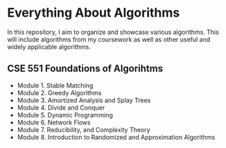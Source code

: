 # Everything About Algorithms
In this repository, I aim to organize and showcase various algorithms. This will include algorithms from my coursework as well as other useful and widely applicable algorithms.

## CSE 551 Foundations of Algorihtms
- Module 1. Stable Matching
- Module 2. Greedy Algorithms
- Module 3. Amortized Analysis and Splay Trees
- Module 4. Divide and Conquer
- Module 5. Dynamic Programming
- Module 6. Network Flows
- Module 7. Reducibility, and Complexity Theory
- Module 8. Introduction to Randomized and Approximation Algorithms
